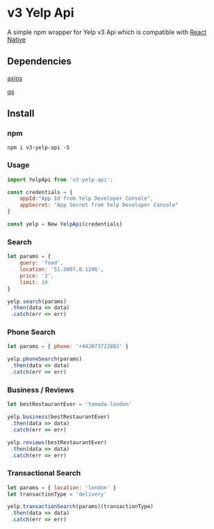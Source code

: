 # v3 Yelp Api
A simple npm wrapper for Yelp v3 Api which is compatible with [React Native](https://github.com/facebook/react-native)

## Dependencies
[axios](https://github.com/mzabriskie/axios)

[qs](https://github.com/ljharb/qs)
## Install

### npm
    npm i v3-yelp-api -S
### Usage

```JavaScript
import YelpApi from 'v3-yelp-api';

const credentials = {
    appId:"App Id from Yelp Developer Console",
    appSecret: "App Secret from Yelp Developer Console"
}

const yelp = New YelpApi(credentials)
```

### Search
```JavaScript
let params = {
    query: 'food',
    location: '51.5007,0.1246',
    price: '2',
    limit: 10
}

yelp.search(params)
 .then(data => data)
 .catch(err => err)
```
### Phone Search
```JavaScript
let params = { phone: '+442073722882' }

yelp.phoneSearch(params)
 .then(data => data)
 .catch(err => err)
```
### Business / Reviews
```JavaScript
let bestRestaurantEver = 'tamada-london'

yelp.business(bestRestaurantEver)
 .then(data => data)
 .catch(err => err)

yelp.reviews(bestRestaurantEver)
 .then(data => data)
 .catch(err => err)
```
### Transactional Search
```JavaScript
let params = { location: 'london' }
let transactionType = 'delivery'

yelp.transactionSearch(params)(transactionType)
 .then(data => data)
 .catch(err => err)
```
